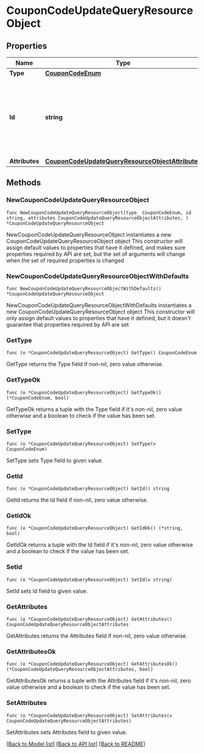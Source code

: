 # CouponCodeUpdateQueryResourceObject

## Properties

Name | Type | Description | Notes
------------ | ------------- | ------------- | -------------
**Type** | [**CouponCodeEnum**](CouponCodeEnum.md) |  | 
**Id** | **string** | The id of a coupon code is a combination of its unique code and the id of the coupon it is associated with. | 
**Attributes** | [**CouponCodeUpdateQueryResourceObjectAttributes**](CouponCodeUpdateQueryResourceObjectAttributes.md) |  | 

## Methods

### NewCouponCodeUpdateQueryResourceObject

`func NewCouponCodeUpdateQueryResourceObject(type_ CouponCodeEnum, id string, attributes CouponCodeUpdateQueryResourceObjectAttributes, ) *CouponCodeUpdateQueryResourceObject`

NewCouponCodeUpdateQueryResourceObject instantiates a new CouponCodeUpdateQueryResourceObject object
This constructor will assign default values to properties that have it defined,
and makes sure properties required by API are set, but the set of arguments
will change when the set of required properties is changed

### NewCouponCodeUpdateQueryResourceObjectWithDefaults

`func NewCouponCodeUpdateQueryResourceObjectWithDefaults() *CouponCodeUpdateQueryResourceObject`

NewCouponCodeUpdateQueryResourceObjectWithDefaults instantiates a new CouponCodeUpdateQueryResourceObject object
This constructor will only assign default values to properties that have it defined,
but it doesn't guarantee that properties required by API are set

### GetType

`func (o *CouponCodeUpdateQueryResourceObject) GetType() CouponCodeEnum`

GetType returns the Type field if non-nil, zero value otherwise.

### GetTypeOk

`func (o *CouponCodeUpdateQueryResourceObject) GetTypeOk() (*CouponCodeEnum, bool)`

GetTypeOk returns a tuple with the Type field if it's non-nil, zero value otherwise
and a boolean to check if the value has been set.

### SetType

`func (o *CouponCodeUpdateQueryResourceObject) SetType(v CouponCodeEnum)`

SetType sets Type field to given value.


### GetId

`func (o *CouponCodeUpdateQueryResourceObject) GetId() string`

GetId returns the Id field if non-nil, zero value otherwise.

### GetIdOk

`func (o *CouponCodeUpdateQueryResourceObject) GetIdOk() (*string, bool)`

GetIdOk returns a tuple with the Id field if it's non-nil, zero value otherwise
and a boolean to check if the value has been set.

### SetId

`func (o *CouponCodeUpdateQueryResourceObject) SetId(v string)`

SetId sets Id field to given value.


### GetAttributes

`func (o *CouponCodeUpdateQueryResourceObject) GetAttributes() CouponCodeUpdateQueryResourceObjectAttributes`

GetAttributes returns the Attributes field if non-nil, zero value otherwise.

### GetAttributesOk

`func (o *CouponCodeUpdateQueryResourceObject) GetAttributesOk() (*CouponCodeUpdateQueryResourceObjectAttributes, bool)`

GetAttributesOk returns a tuple with the Attributes field if it's non-nil, zero value otherwise
and a boolean to check if the value has been set.

### SetAttributes

`func (o *CouponCodeUpdateQueryResourceObject) SetAttributes(v CouponCodeUpdateQueryResourceObjectAttributes)`

SetAttributes sets Attributes field to given value.



[[Back to Model list]](../README.md#documentation-for-models) [[Back to API list]](../README.md#documentation-for-api-endpoints) [[Back to README]](../README.md)


